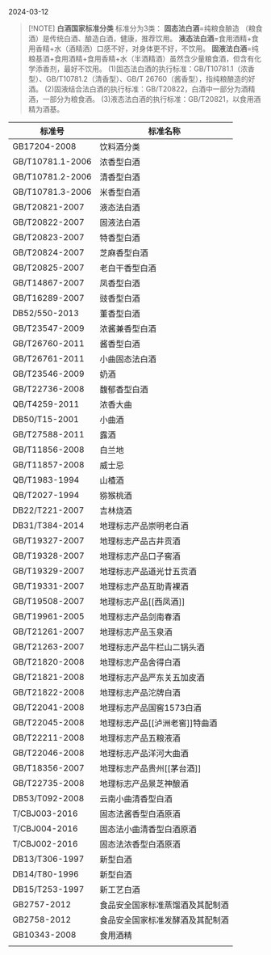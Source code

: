 2024-03-12


> [!NOTE] **白酒国家标准分类**
>标准分为3类：
**固态法白酒**=纯粮食酿造 （粮食酒）是传统白酒、酿造白酒，健康，推荐饮用。
**液态法白酒**=食用酒精+食用香精+水（酒精酒）口感不好，对身体更不好，不饮用。
**固液法白酒**=纯粮基酒+食用酒精+食用香精+水（半酒精酒）虽然含少量粮食酒，但含有化学添香剂，最好不饮用。
(1)固态法白酒的执行标准：GB/T10781.1（浓香型）、GB/T10781.2（清香型）、GB/T 26760（酱香型），指纯粮酿造的好酒。
(2)固液结合法白酒的执行标准：GB/T20822，白酒中一部分为酒精酒，一部分为粮食酒。
(3)液态法白酒的执行标准：GB/T20821，以食用酒精为酒基。


| 标准号              | 标准名称              |
| ---------------- | ----------------- |
| GB17204-2008     | 饮料酒分类<br>         |
| GB/T10781.1-2006 | 浓香型白酒             |
| GB/T10781.2-2006 | 清香型白酒             |
| GB/T10781.3-2006 | 米香型白酒             |
| GB/T20821-2007   | 液态法白酒             |
| GB/T20822-2007   | 固液法白酒<br>         |
| GB/T20823-2007   | 特香型白酒             |
| GB/T20824-2007   | 芝麻香型白酒<br>        |
| GB/T20825-2007   | 老白干香型白酒<br>       |
| GB/T14867-2007   | 凤香型白酒             |
| GB/T16289-2007   | 豉香型白酒             |
| DB52/550-2013    | 董香型白酒             |
| GB/T23547-2009   | 浓酱兼香型白酒<br>       |
| GB/T26760-2011   | 酱香型白酒<br>         |
| GB/T26761-2011   | 小曲固态法白酒           |
| GB/T23546-2009   | 奶酒                |
| GB/T22736-2008   | 馥郁香型白酒            |
| QB/T4259-2011    | 浓香大曲              |
| DB50/T15-2001    | 小曲酒               |
| GB/T27588-2011   | 露酒                |
| GB/T11856-2008   | 白兰地               |
| GB/T11857-2008   | 威士忌               |
| QB/T1983-1994    | 山楂酒               |
| QB/T2027-1994    | 猕猴桃酒<br>          |
| DB22/T221-2007   | 吉林烧酒              |
| DB31/T384-2014   | 地理标志产品崇明老白酒       |
| GB/T19327-2007   | 地理标志产品古井贡酒        |
| GB/T19328-2007   | 地理标志产品口子窖酒        |
| GB/T19329-2007   | 地理标志产品道光廿五贡酒      |
| GB/T19331-2007   | 地理标志产品互助青裸酒       |
| GB/T19508-2007   | 地理标志产品[[西凤酒]]     |
| GB/T19961-2005   | 地理标志产品剑南春酒        |
| GB/T21261-2007   | 地理标志产品玉泉酒         |
| GB/T21263-2007   | 地理标志产品牛栏山二锅头酒     |
| GB/T21820-2008   | 地理标志产品舍得白酒        |
| GB/T21821-2008   | 地理标志产品严东关五加皮酒     |
| GB/T21822-2008   | 地理标志产品沱牌白酒        |
| GB/T22041-2008   | 地理标志产品国窖1573白酒    |
| GB/T22045-2008   | 地理标志产品[[泸洲老窖]]特曲酒 |
| GB/T22211-2008   | 地理标志产品五粮液酒        |
| GB/T22046-2008   | 地理标志产品洋河大曲酒       |
| GB/T18356-2007   | 地理标志产品贵州[[茅台酒]]   |
| GB/T22735-2008   | 地理标志产品景芝神酿酒       |
| DB53/T092-2008   | 云南小曲清香型白酒         |
| T/CBJ003-2016    | 固态法酱香型白酒原酒        |
| T/CBJ004-2016    | 固态法小曲清香型白酒原酒      |
| T/CBJ002-2016    | 固态法浓香型白酒原酒        |
| DB13/T306-1997   | 新型白酒              |
| DB14/T80-1996    | 新型白酒              |
| DB15/T253-1997   | 新工艺白酒             |
| GB2757-2012      | 食品安全国家标准蒸馏酒及其配制酒  |
| GB2758-2012      | 食品安全国家标准发酵酒及其配制酒  |
| GB10343-2008     | 食用酒精              |
|                  |                   |
